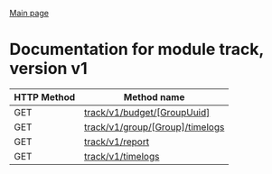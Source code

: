 
[Main page](../README.md)

# Documentation for module track, version v1

HTTP Method | Method name
------------|--------------
GET | [track/v1/budget/[GroupUuid]](GET_track_v1_budget_[GroupUuid].md)
GET | [track/v1/group/[Group]/timelogs](GET_track_v1_group_[Group]_timelogs.md)
GET | [track/v1/report](GET_track_v1_report.md)
GET | [track/v1/timelogs](GET_track_v1_timelogs.md)



